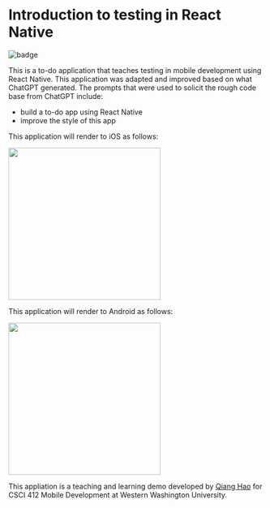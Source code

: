 # Introduction to testing in React Native

![badge](https://github.com/Neo-Hao/react-native-to-do-app-with-tests/actions/workflows/ci.yml/badge.svg)

This is a to-do application that teaches testing in mobile development using React Native. This application was adapted and improved based on what ChatGPT generated. The prompts that were used to solicit the rough code base from ChatGPT include:

* build a to-do app using React Native
* improve the style of this app

This application will render to iOS as follows:

<img src="./assets/ios.png" width="300" />

This application will render to Android as follows:

<img src="./assets/android.png" width="300" />

This appliation is a teaching and learning demo developed by [Qiang Hao](https://qhao.info/) for CSCI 412 Mobile Development at Western Washington University.

